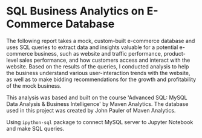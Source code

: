 # SQL Business Analytics on E-Commerce Database

The following report takes a mock, custom-built e-commerce database and uses SQL queries to extract data and insights valuable for a potential e-commerce business, such as website and traffic performance, product-level sales performance, and how customers access and interact with the website. Based on the results of the queries, I conducted analysis to help the business understand various user-interaction trends with the website, as well as to make bidding recommendations for the growth and profitability of the mock business.

This analysis was based and built on the course 'Advanced SQL: MySQL Data Analysis & Business Intelligence' by Maven Analytics. The database used in this project was created by John Pauler of Maven Analytics. 

Using `ipython-sql` package to connect MySQL server to Jupyter Notebook and make SQL queries.  

